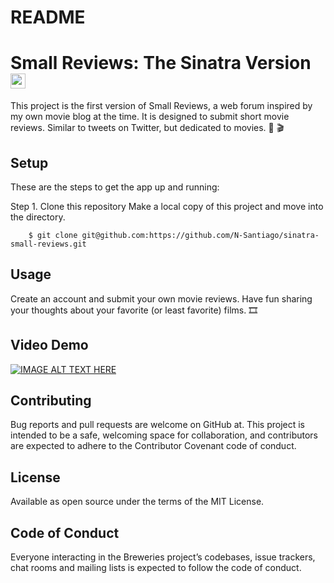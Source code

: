 # README

# Small Reviews: The Sinatra Version <img src="http://sinatrarb.com/sinatra.github.com/images/logo.png" width="24" height="24" />
This project is the first version of Small Reviews, a web forum inspired by my own movie blog at the time. It is designed to submit short movie reviews. Similar to tweets on Twitter, but dedicated to movies. :movie_camera: :clapper:

## Setup
These are the steps to get the app up and running:

Step 1. Clone this repository Make a local copy of this project and move into the directory.

```
    $ git clone git@github.com:https://github.com/N-Santiago/sinatra-small-reviews.git 
```
## Usage
Create an account and submit your own movie reviews. Have fun sharing your thoughts about your favorite (or least favorite) films. :film_strip:

## Video Demo

[![IMAGE ALT TEXT HERE](https://img.youtube.com/vi/CEyJovekAMg/0.jpg)](https://www.youtube.com/watch?v=CEyJovekAMg)


## Contributing
Bug reports and pull requests are welcome on GitHub at. This project is intended to be a safe, welcoming space for collaboration, and contributors are expected to adhere to the Contributor Covenant code of conduct.

## License
Available as open source under the terms of the MIT License.

## Code of Conduct
Everyone interacting in the Breweries project’s codebases, issue trackers, chat rooms and mailing lists is expected to follow the code of conduct.

